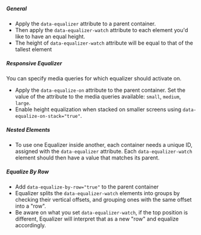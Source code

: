 ##### General
- Apply the `data-equalizer` attribute to a parent container.
- Then apply the `data-equalizer-watch` attribute to each element you'd like to have an equal height.
- The height of `data-equalizer-watch` attribute will be equal to that of the tallest element

##### Responsive Equalizer

You can specify media queries for which equalizer should activate on. 
- Apply the `data-equalize-on` attribute to the parent container. Set the value of the attribute to the media queries available: `small`, `medium`, `large`.
- Enable height equalization when stacked on smaller screens using `data-equalize-on-stack="true"`.

##### Nested Elements

- To use one Equalizer inside another, each container needs a unique ID, assigned with the `data-equalizer` attribute. Each `data-equalizer-watch` element should then have a value that matches its parent.

##### Equalize By Row
- Add `data-equalize-by-row="true"` to the parent container
- Equalizer splits the `data-equalizer-watch` elements into groups by checking their vertical offsets, and grouping ones with the same offset into a "row".
- Be aware on what you set `data-equalizer-watch`, if the top position is different, Equalizer will interpret that as a new "row" and equalize accordingly.